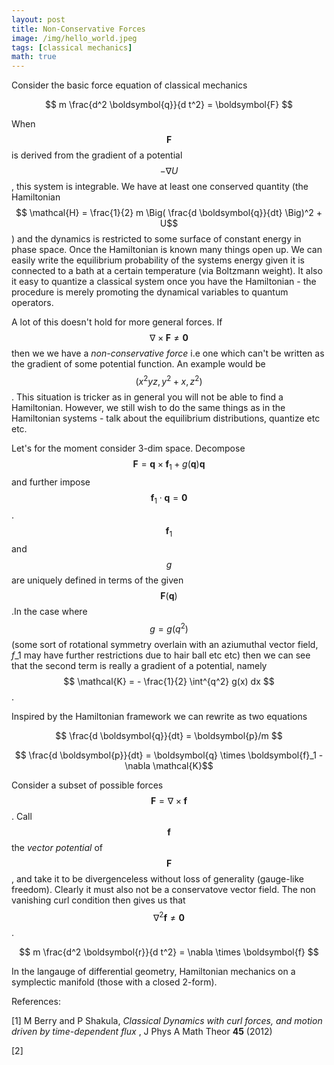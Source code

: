 ```yaml
---
layout: post
title: Non-Conservative Forces
image: /img/hello_world.jpeg
tags: [classical mechanics]
math: true
---
```



<script src='https://cdnjs.cloudflare.com/ajax/libs/mathjax/2.7.5/MathJax.js?config=TeX-MML-AM_CHTML' async></script>

Consider the basic force equation of classical mechanics

$$ m \frac{d^2 \boldsymbol{q}}{d t^2} =  \boldsymbol{F} $$

When $$ \boldsymbol{F}$$ is derived from the gradient of a potential $$- \nabla U$$, this system is integrable. We have at least one conserved quantity (the Hamiltonian $$ \mathcal{H} = \frac{1}{2} m \Big( \frac{d \boldsymbol{q}}{dt} \Big)^2 + U$$) and the dynamics is restricted to some surface of constant energy in phase space. Once the Hamiltonian is known many things open up. We can easily write the equilibrium probability of the systems energy given it is connected to a bath at a certain temperature (via Boltzmann weight). It also it easy to quantize a classical system once you have the Hamiltonian - the procedure is merely promoting the dynamical variables to quantum operators.

A lot of this doesn't hold for more general forces. If $$ \nabla \times \boldsymbol{F} \neq \boldsymbol{0}$$ then we we have a <i> non-conservative force</i> i.e one which can't be written as the gradient of some potential function. An example would be $$(x^2yz, y^2 + x, z^2)$$. This situation is tricker as in general you will not be able to find a Hamiltonian.  However, we still wish to do the same things as in the Hamiltonian systems - talk about the equilibrium distributions, quantize etc etc.


Let's for the moment consider 3-dim space. Decompose $$\boldsymbol{F} = \boldsymbol{q} \times \boldsymbol{f}_1 + g(\boldsymbol{q}) \boldsymbol{q} $$ and further impose $$\boldsymbol{f}_1 \cdot \boldsymbol{q} = \boldsymbol{0}$$. $$\boldsymbol{f}_1$$ and $$g$$ are uniquely defined in terms of the given $$\boldsymbol{F}(\boldsymbol{q} ) $$.In the case where $$g = g(q^2)$$ (some sort of rotational symmetry overlain with an aziumuthal vector field, $f$_1 may have further restrictions due to hair ball etc etc) then we can see that the second term is really a gradient of a potential, namely $$ \mathcal{K} = - \frac{1}{2} \int^{q^2} g(x) dx $$.

Inspired by the Hamiltonian framework we can rewrite as two equations

$$ \frac{d \boldsymbol{q}}{dt} = \boldsymbol{p}/m $$

$$ \frac{d \boldsymbol{p}}{dt} = \boldsymbol{q} \times \boldsymbol{f}_1  - \nabla \mathcal{K}$$


Consider a subset of possible forces $$ \boldsymbol{F} = \nabla \times \boldsymbol{f} $$. Call $$\boldsymbol{f}$$ the <i>vector potential</i> of $$\boldsymbol{F}$$, and take it to be divergenceless without loss of generality (gauge-like freedom). Clearly it must also not be a conservatove vector field. The non vanishing curl condition then gives us that $$ \nabla^2 \boldsymbol{f} \neq \boldsymbol{0}$$.

 
$$ m \frac{d^2 \boldsymbol{r}}{d t^2} =  \nabla \times \boldsymbol{f} $$



In the langauge of differential geometry, Hamiltonian mechanics on a symplectic manifold (those with a closed 2-form).


References:

[1] M Berry and  P Shakula, <i>Classical Dynamics with curl forces, and motion driven by time-dependent flux </i> , J Phys A Math Theor <b>45</b> (2012)

[2] 
